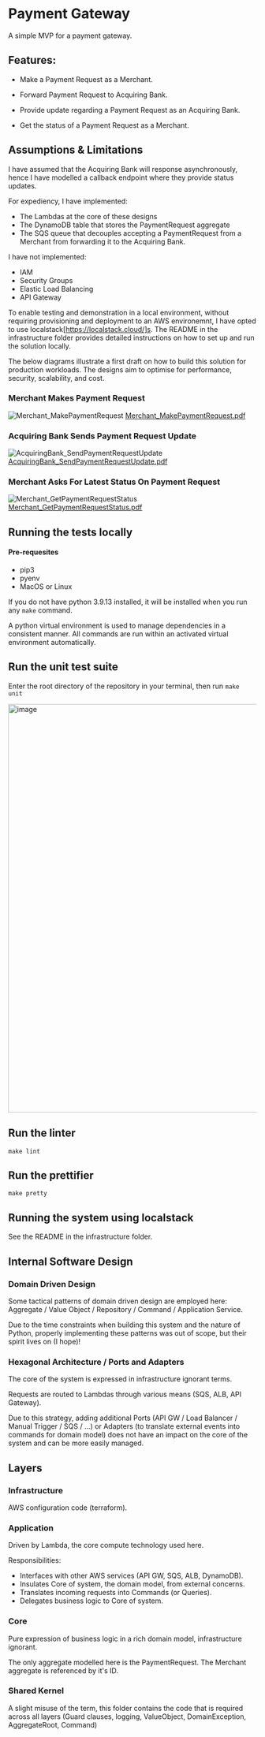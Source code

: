 # Payment Gateway

A simple MVP for a payment gateway.

## Features:

- Make a Payment Request as a Merchant.

- Forward Payment Request to Acquiring Bank.

- Provide update regarding a Payment Request as an Acquiring Bank.

- Get the status of a Payment Request as a Merchant.

## Assumptions & Limitations

I have assumed that the Acquiring Bank will response asynchronously, hence I have modelled a callback endpoint where they provide status updates.

For expediency, I have implemented: 
- The Lambdas at the core of these designs
- The DynamoDB table that stores the PaymentRequest aggregate
- The SQS queue that decouples accepting a PaymentRequest from a Merchant from forwarding it to the Acquiring Bank.

I have not implemented:
- IAM
- Security Groups
- Elastic Load Balancing
- API Gateway

To enable testing and demonstration in a local environment, without requiring provisioning and deployment to an AWS environemnt, I have opted to use localstack[https://localstack.cloud/]s. The README in the infrastructure folder provides detailed instructions on how to set up and run the solution locally.

The below diagrams illustrate a first draft on how to build this solution for production workloads. The designs aim to optimise for performance, security, scalability, and cost.

### Merchant Makes Payment Request

![Merchant_MakePaymentRequest](https://user-images.githubusercontent.com/58389740/200094893-f41303fb-c995-4e4c-be10-48c27e341fb8.svg)
[Merchant_MakePaymentRequest.pdf](https://github.com/arttatum/PaymentGateway/files/9942662/Merchant_MakePaymentRequest.pdf)


### Acquiring Bank Sends Payment Request Update

![AcquiringBank_SendPaymentRequestUpdate](https://user-images.githubusercontent.com/58389740/200094906-91c4c3db-3154-486c-8c55-cbb5f62febe7.svg)
[AcquiringBank_SendPaymentRequestUpdate.pdf](https://github.com/arttatum/PaymentGateway/files/9942664/AcquiringBank_SendPaymentRequestUpdate.pdf)

### Merchant Asks For Latest Status On Payment Request

![Merchant_GetPaymentRequestStatus](https://user-images.githubusercontent.com/58389740/200094898-28f993d9-1b76-432a-9d9f-2cef245e571b.svg)
[Merchant_GetPaymentRequestStatus.pdf](https://github.com/arttatum/PaymentGateway/files/9942663/Merchant_GetPaymentRequestStatus.pdf)


## Running the tests locally

#### Pre-requesites
- pip3
- pyenv
- MacOS or Linux

If you do not have python 3.9.13 installed, it will be installed when you run any `make` command. 

A python virtual environment is used to manage dependencies in a consistent manner. All commands are run within an activated virtual environment automatically.

## Run the unit test suite

Enter the root directory of the repository in your terminal, then run `make unit` 

<img width="829" alt="image" src="https://user-images.githubusercontent.com/58389740/201302220-b7ba05e9-9c8e-40e5-acd5-20754189b5f1.png">

## Run the linter 

`make lint`

## Run the prettifier

`make pretty`

## Running the system using localstack

See the README in the infrastructure folder.

## Internal Software Design

### Domain Driven Design

Some tactical patterns of domain driven design are employed here: Aggregate / Value Object / Repository / Command / Application Service.

Due to the time constraints when building this system and the nature of Python, properly implementing these patterns was out of scope, but their spirit lives on (I hope)!


### Hexagonal Architecture / Ports and Adapters

The core of the system is expressed in infrastructure ignorant terms.

Requests are routed to Lambdas through various means (SQS, ALB, API Gateway).

Due to this strategy, adding additional Ports (API GW / Load Balancer / Manual Trigger / SQS / ...) or Adapters (to translate external events into commands for domain model) does not have an impact on the core of the system and can be more easily managed.

## Layers

### Infrastructure

AWS configuration code (terraform).

### Application

Driven by Lambda, the core compute technology used here.

Responsibilities:
- Interfaces with other AWS services (API GW, SQS, ALB, DynamoDB).
- Insulates Core of system, the domain model, from external concerns. 
- Translates incoming requests into Commands (or Queries).
- Delegates business logic to Core of system.

### Core

Pure expression of business logic in a rich domain model, infrastructure ignorant.

The only aggregate modelled here is the PaymentRequest. The Merchant aggregate is referenced by it's ID.

### Shared Kernel

A slight misuse of the term, this folder contains the code that is required across all layers (Guard clauses, logging, ValueObject, DomainException, AggregateRoot, Command)
